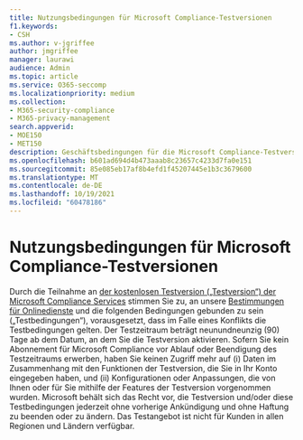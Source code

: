 ```yaml
---
title: Nutzungsbedingungen für Microsoft Compliance-Testversionen
f1.keywords:
- CSH
ms.author: v-jgriffee
author: jmgriffee
manager: laurawi
audience: Admin
ms.topic: article
ms.service: O365-seccomp
ms.localizationpriority: medium
ms.collection:
- M365-security-compliance
- M365-privacy-management
search.appverid:
- MOE150
- MET150
description: Geschäftsbedingungen für die Microsoft Compliance-Testversion.
ms.openlocfilehash: b601ad694d4b473aaab8c23657c4233d7fa0e151
ms.sourcegitcommit: 85e085eb17af8b4efd1f45207445e1b3c3679600
ms.translationtype: MT
ms.contentlocale: de-DE
ms.lasthandoff: 10/19/2021
ms.locfileid: "60478186"
---
```

# <a name="microsoft-compliance-trial-terms-and-conditions"></a>Nutzungsbedingungen für Microsoft Compliance-Testversionen

Durch die Teilnahme an [der kostenlosen Testversion („Testversion“) der Microsoft Compliance Services](privacy-management-trial.md) stimmen Sie zu, an unsere [Bestimmungen für Onlinedienste](https://go.microsoft.com/fwlink/?linkid=2108910) und die folgenden Bedingungen gebunden zu sein („Testbedingungen“), vorausgesetzt, dass im Falle eines Konflikts die Testbedingungen gelten. Der Testzeitraum beträgt neunundneunzig (90) Tage ab dem Datum, an dem Sie die Testversion aktivieren. Sofern Sie kein Abonnement für Microsoft Compliance vor Ablauf oder Beendigung des Testzeitraums erwerben, haben Sie keinen Zugriff mehr auf (i) Daten im Zusammenhang mit den Funktionen der Testversion, die Sie in Ihr Konto eingegeben haben, und (ii) Konfigurationen oder Anpassungen, die von Ihnen oder für Sie mithilfe der Features der Testversion vorgenommen wurden. Microsoft behält sich das Recht vor, die Testversion und/oder diese Testbedingungen jederzeit ohne vorherige Ankündigung und ohne Haftung zu beenden oder zu ändern. Das Testangebot ist nicht für Kunden in allen Regionen und Ländern verfügbar.
